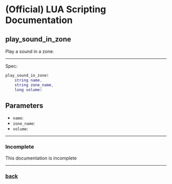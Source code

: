 
# (Official) LUA Scripting Documentation

## play_sound_in_zone

Play a sound in a zone.

___

Spec:

```lua
play_sound_in_zone(
	string name,
	string zone_name,
	long volume)
```

## Parameters

- `name`: 
- `zone_name`: 
- `volume`: 

___

### Incomplete

This documentation is incomplete

___

### [back](../sound)
